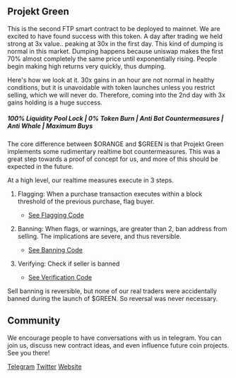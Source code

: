 ## Projekt Green

This is the second FTP smart contract to be deployed to mainnet. We are excited to have found success with this token. A day after trading we held strong at 3x value.. peaking at 30x in the first day. This kind of dumping is normal in this market. Dumping happens because uniswap makes the first 70% almost completely the same price until exponentially rising. People begin making high returns very quickly, thus dumping.

Here's how we look at it. 30x gains in an hour are not normal in healthy conditions, but it is unavoidable with token launches unless you restrict selling, which we will never do. Therefore, coming into the 2nd day with 3x gains holding is a huge success.

##### 100% Liquidity Pool Lock | 0% Token Burn | Anti Bot Countermeasures | Anti Whale | Maximum Buys

The core difference between $ORANGE and $GREEN is that Projekt Green implements some rudimentary realtime bot countermeasures. This was a great step towards a proof of concept for us, and more of this should be expected in the future.

At a high level, our realtime measures execute in 3 steps.

1. Flagging: When a purchase transaction executes within a block threshold of the previous purchase, flag buyer.

      * [See Flagging Code](projektGreen.sol#L241)

2. Banning: When flags, or warnings, are greater than 2, ban address from selling. The implications are severe, and thus reversible.

      * [See Banning Code](projektGreen.sol#L238)

3. Verifying: Check if seller is banned

      * [See Verification Code](projektGreen.sol#L233)

Sell banning is reversible, but none of our real traders were accidentally banned during the launch of $GREEN. So reversal was never necessary.

## Community

We encourage people to have conversations with us in telegram. You can join us, discuss new contract ideas, and even influence future coin projects. See you there!
 
[Telegram](https://t.me/fairtokenproject)
[Twitter](https://twitter.com/token_project)
[Website](https://fairtokenproject.com)
